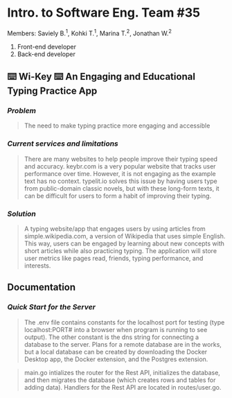 # Intro. to Software Eng. Team #35
Members: Saviely B.<sup>1</sup>, Kohki T.<sup>1</sup>, Marina T.<sup>2</sup>, Jonathan W.<sup>2</sup>
1. Front-end developer
2. Back-end developer

## ⌨️ Wi-Key ⌨️ An Engaging and Educational Typing Practice App

### _Problem_
>The need to make typing practice more engaging and accessible

### _Current services and limitations_
>There are many websites to help people improve their typing speed and accuracy. keybr.com is a very popular website that tracks user performance over time. However, it is not engaging as the example text has no context. typelit.io solves this issue by having users type from public-domain classic novels, but with these long-form texts, it can be difficult for users to form a habit of improving their typing.

### _Solution_
>A typing website/app that engages users by using articles from simple.wikipedia.com, a version of Wikipedia that uses simple English. This way, users can be engaged by learning about new concepts with short articles while also practicing typing. The application will store user metrics like pages read, friends, typing performance, and interests.

## Documentation

### _Quick Start for the Server_
> The .env file contains constants for the localhost port for testing (type localhost:PORT# into a browser when program is running to see output). The other constant is the dns string for connecting a database to the server. Plans for a remote database are in the works, but a local database can be created by downloading the Docker Desktop app, the Docker extension, and the Postgres extension.

> main.go intializes the router for the Rest API, initializes the database, and then migrates the database (which creates rows and tables for adding data). 
> Handlers for the Rest API are located in routes/user.go. 
